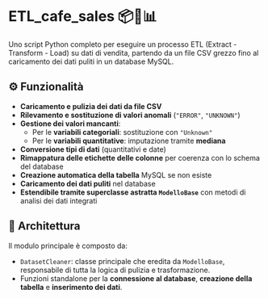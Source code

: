 # ETL_cafe_sales 📦🔄📊

Uno script Python completo per eseguire un processo ETL (Extract - Transform - Load) su dati di vendita, partendo da un file CSV grezzo fino al caricamento dei dati puliti in un database MySQL.

## ⚙️ Funzionalità

- **Caricamento e pulizia dei dati da file CSV**
- **Rilevamento e sostituzione di valori anomali** (`"ERROR"`, `"UNKNOWN"`)
- **Gestione dei valori mancanti**:
  - Per le **variabili categoriali**: sostituzione con `"Unknown"`
  - Per le **variabili quantitative**: imputazione tramite **mediana**
- **Conversione tipi di dati** (quantitativi e date)
- **Rimappatura delle etichette delle colonne** per coerenza con lo schema del database
- **Creazione automatica della tabella** MySQL se non esiste
- **Caricamento dei dati puliti** nel database
- **Estendibile tramite superclasse astratta `ModelloBase`** con metodi di analisi dei dati integrati

## 🧱 Architettura

Il modulo principale è composto da:
- `DatasetCleaner`: classe principale che eredita da `ModelloBase`, responsabile di tutta la logica di pulizia e trasformazione.
- Funzioni standalone per la **connessione al database**, **creazione della tabella** e **inserimento dei dati**.
